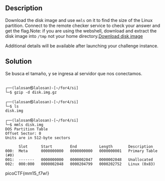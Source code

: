 
## Description

Download the disk image and use `mmls` on it to find the size of the Linux partition. Connect to the remote checker service to check your answer and get the flag.Note: if you are using the webshell, download and extract the disk image into `/tmp` not your home directory.[Download disk image](https://artifacts.picoctf.net/c/164/disk.img.gz)

Additional details will be available after launching your challenge instance.

## Solution

Se busca el tamaño, y se ingresa al servidor que nos conectamos. 

```

┌──(lalosan㉿lalosan)-[~/for4/si]
└─$ gzip -d disk.img.gz            
                                                                                                         
┌──(lalosan㉿lalosan)-[~/for4/si]
└─$ ls
disk.img
                                                                                                         
┌──(lalosan㉿lalosan)-[~/for4/si]
└─$ mmls disk.img 
DOS Partition Table
Offset Sector: 0
Units are in 512-byte sectors

      Slot      Start        End          Length       Description
000:  Meta      0000000000   0000000000   0000000001   Primary Table (#0)
001:  -------   0000000000   0000002047   0000002048   Unallocated
002:  000:000   0000002048   0000204799   0000202752   Linux (0x83)

```
picoCTF{mm15_f7w!}